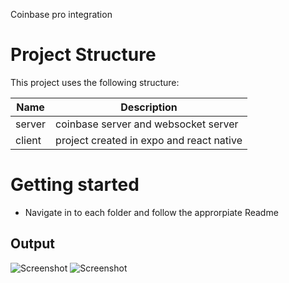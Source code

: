 Coinbase pro integration

# Project Structure
This project uses the following structure:

| Name                          | Description                         | 
| ----------------------------- | ------------------------------------| 
|server           | coinbase server and websocket server           | 
|client           | project created in expo and react native           | 



# Getting started
- Navigate in to each folder and follow the approrpiate Readme


## Output

![Screenshot](reactjs.png)
![Screenshot](react-native-expo.png)

